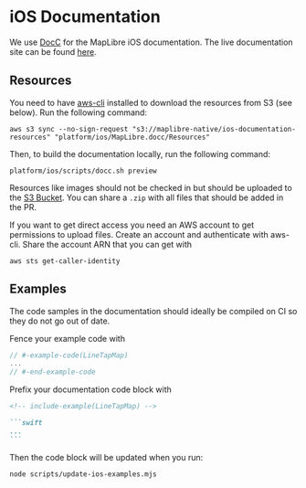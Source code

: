# iOS Documentation

We use [DocC](https://www.swift.org/documentation/docc) for the MapLibre iOS documentation. The live documentation site can be found [here](https://maplibre.org/maplibre-native/ios/latest/documentation/maplibre/).

## Resources

You need to have [aws-cli](https://github.com/aws/aws-cli) installed to download the resources from S3 (see below). Run the following command:

```
aws s3 sync --no-sign-request "s3://maplibre-native/ios-documentation-resources" "platform/ios/MapLibre.docc/Resources"
```

Then, to build the documentation locally, run the following command:

```
platform/ios/scripts/docc.sh preview
```

Resources like images should not be checked in but should be uploaded to the [S3 Bucket](https://s3.eu-central-1.amazonaws.com/maplibre-native/index.html#ios-documentation-resources/). You can share a `.zip` with all files that should be added in the PR.

If you want to get direct access you need an AWS account to get permissions to upload files. Create an account and authenticate with aws-cli. Share the account ARN that you can get with

```
aws sts get-caller-identity
```

## Examples

The code samples in the documentation should ideally be compiled on CI so they do not go out of date.

Fence your example code with

```swift
// #-example-code(LineTapMap)
...
// #-end-example-code
```

Prefix your documentation code block with

````md
<!-- include-example(LineTapMap) -->

```swift
...
```
````

Then the code block will be updated when you run:

```sh
node scripts/update-ios-examples.mjs
```
